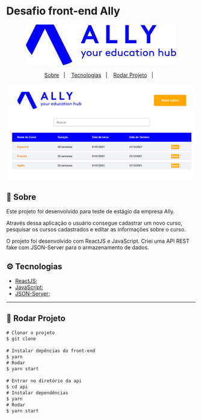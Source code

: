# Desafio front-end Ally 

<p align="center">
  <img  alt="ALLY" src="./src/assets/logo.png"></img>
</p>
 
<p align="center">
  <a href="#page_with_curl-sobre">Sobre</a>&nbsp;&nbsp;&nbsp;|&nbsp;&nbsp;&nbsp;
  <a href="#gear-tecnologias">Tecnologias</a>&nbsp;&nbsp;&nbsp;|&nbsp;&nbsp;&nbsp;
  <a href="#rocket-rodar-aplicacao">Rodar Projeto</a>&nbsp;&nbsp;&nbsp;|&nbsp;&nbsp;&nbsp;
</p>

<p align="center">
  <img  alt="ALLY Projeto" src="./src/assets/img-projeto.png"></img>
</p>

## :page_with_curl: Sobre

Este projeto foi desenvolvido para teste de estágio da empresa Ally.

Através dessa aplicação o usuário consegue cadastrar um novo curso, pesquisar os cursos cadastrados e editar as informações sobre o curso. 

O projeto foi desenvolvido com ReactJS e JavaScript. Criei uma API REST fake com JSON-Server para o armazenamento de dados. 


## :gear: Tecnologias 
- [ReactJS](https://pt-br.reactjs.org/docs/getting-started.html);
- [JavaScript](https://developer.mozilla.org/pt-BR/docs/Web/JavaScript);
- [JSON-Server](https://www.npmjs.com/package/json-server);
---

## :rocket: Rodar Projeto

```
# Clonar o projeto
$ git clone

# Instalar depências do front-end
$ yarn 
# Rodar
$ yarn start 

# Entrar no diretório da api
$ cd api
# Instalar dependências
$ yarn
# Rodar
$ yarn start
```
